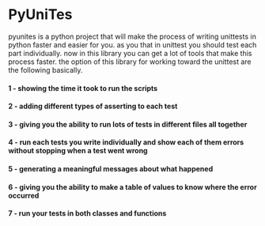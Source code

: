# PyUniTes

pyunites is a python project that will make the process of writing unittests 
in python faster and easier for you. as you that in unittest you should test each part individually.
now in this library you can get a lot of tools that make this process faster.
the option of this library for working toward the unittest are the following 
basically.

#### 1 - showing the time it took to run the scripts
#### 2 - adding different types of asserting to each test
#### 3 - giving you the ability to run lots of tests in different files all together
#### 4 - run each tests you write individually and show each of them errors without stopping when a test went wrong
#### 5 - generating a meaningful messages about what happened
#### 6 - giving you the ability to make a table of values to know where the error occurred
#### 7 - run your tests in both classes and functions
